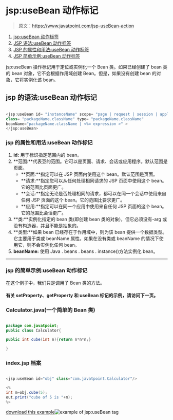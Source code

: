 # jsp:useBean 动作标记

> 原文：<https://www.javatpoint.com/jsp-useBean-action>

1.  [jsp:useBean 动作标签](#)
2.  [JSP 语法:useBean 动作标签](#jspusesyn)
3.  [JSP 的属性和用法:useBean 动作标签](#jspuseattr)
4.  [JSP 简单示例:useBean 动作标签](#jspuseex1)

jsp:useBean 操作标记用于定位或实例化一个 Bean 类。如果已经创建了 bean 类的 bean 对象，它不会根据作用域创建 Bean。但是，如果没有创建 bean 的对象，它将实例化该 bean。

## jsp 的语法:useBean 动作标记

```java

<jsp:useBean id= "instanceName" scope= "page | request | session | application" 
class= "packageName.className" type= "packageName.className"
beanName="packageName.className | <%= expression >" >
</jsp:useBean>

```

### jsp 的属性和用法:useBean 动作标记

1.  **id:** 用于标识指定范围内的 bean。
2.  **范围:**代表豆的范围。它可以是页面、请求、会话或应用程序。默认范围是页面。
    *   **页面:**指定可以在 JSP 页面内使用这个 bean。默认范围是页面。
    *   **请求:**指定您可以从任何处理相同请求的 JSP 页面中使用这个 bean。它的范围比页面更广。
    *   **会话:**指定无论是否处理相同的请求，都可以在同一个会话中使用来自任何 JSP 页面的这个 bean。它的范围比要求更广。
    *   **应用:**指定可以在同一个应用中使用来自任何 JSP 页面的这个 bean。它的范围比会话更广。
3.  **类:**实例化指定的 bean 类(即创建 bean 类的对象)，但它必须没有-arg 或没有构造器，并且不能是抽象的。
4.  **类型:**如果 bean 已经存在于作用域中，则为该 bean 提供一个数据类型。它主要用于类或 beanName 属性。如果在没有类或 beanName 的情况下使用它，则不会实例化任何 bean。
5.  **beanName:** 使用 Java . beans . beans . instance()方法实例化 bean。

* * *

### jsp 的简单示例:useBean 动作标记

在这个例子中，我们只是调用了 Bean 类的方法。

#### 有关 setProperty、getProperty 和 useBean 标记的示例，请访问下一页。

### Calculator.java(一个简单的 Bean 类)

```java

package com.javatpoint;
public class Calculator{

public int cube(int n){return n*n*n;}

}

```

### index.jsp 档案

```java

<jsp:useBean id="obj" class="com.javatpoint.Calculator"/>

<%
int m=obj.cube(5);
out.print("cube of 5 is "+m);
%>

```

[download this example](https://static.javatpoint.com/src/jsp/usebeanaction.zip)![example of jsp:useBean tag](../img/9b20f9ec546c0f5d0d51b095693b0c15.png)
